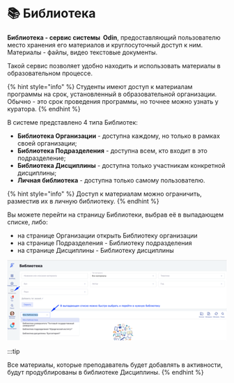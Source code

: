 # 📚 Библиотека

**Библиотека  - сервис системы  Odin**, предоставляющий пользователю место хранения  его материалов и круглосуточный доступ к ним. Материалы - файлы, видео текстовые документы.

Такой сервис позволяет удобно находить и  использовать материалы в образовательном процессе.

{% hint style="info" %}
Студенты имеют доступ к материалам программы на срок, установленный в образовательной организации. \
Обычно - это срок проведения программы, но точнее можно узнать у куратора.
{% endhint %}

В системе представлено 4 типа Библиотек:

* **Библиотека Организации** - доступна каждому, но только в рамках своей организации;&#x20;
* **Библиотека Подразделения** - доступна всем, кто входит в  это подразделение;
* **Библиотека Дисциплины** - доступна только участникам  конкретной дисциплины;
* **Личная библиотека** - доступна только самому пользователю.

{% hint style="info" %}
Доступ к материалам можно ограничить, разместив их в личную библиотеку.
{% endhint %}

Вы можете перейти на страницу Библиотеки, выбрав её в выпадающем списке, либо:

* на странице Организации открыть Библиотеку организации
* на странице Подразделения - Библиотеку подразделения
* на странице Дисциплины - Библиотеку дисциплины &#x20;

![](<../.gitbook/assets/image (73).png>)

:::tip

Все материалы, которые преподаватель будет добавлять в активности, будут продублированы в библиотеке Дисциплины.
{% endhint %}
